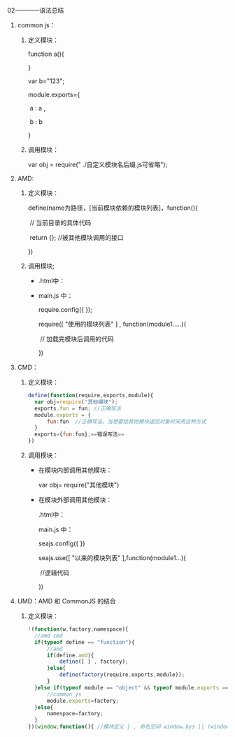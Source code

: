 02————语法总结

1. common js：

   1. 定义模块：

      function a(){

      }

      var b="123";

      module.exports={

      ​	a : a ,

      ​	b : b

      }

   2. 调用模块：

      var obj = require(" ./自定义模块名后缀.js可省略");

2. AMD:

   1. 定义模块：

      define(name为路径，[当前模块依赖的模块列表]，function(){

      ​	// 当前目录的具体代码

      ​	return {}; //被其他模块调用的接口

      })

   2. 调用模块;

      - .html中：

        <script src="require.js" data-main="main.js">
        </script>

      - main.js 中：

        require.config({ });

        require([ "使用的模块列表" ] , function(module1.....){

        ​	// 加载完模块后调用的代码

        })

3. CMD：

   1. 定义模块：

      ```javascript
      define(function(require,exports,module){
      	var obj=require("其他模块");
      	exports.fun = fun; //正确写法
      	module.exports = {
      		fun:fun  //正确写法，当想要给其他模块返回对象时采用这种方式
      	}
      	exports={fun:fun};==错误写法==
      })
      ```

   2. 调用模块：

      - 在模块内部调用其他模块：

        var obj= require("其他模块")

      - 在模块外部调用其他模块：

        .html中：

        <script src="sea.js">
        </script>

        <script src="main.js">

        </script>

        main.js 中：

        seajs.config({ })

        seajs.use([ "以来的模块列表" ],function(module1...){

        ​	//逻辑代码

        })

4. UMD：AMD 和 CommonJS 的结合

   1. 定义模块：

      ```javascript
      !(function(w,factory,namespace){
      	//amd cmd
      	if(typeof define == "function"){
      		//amd
      		if(define.amd){
      			define([ ] , factory);
      		}else{
      			define(factory(require,exports,module));
      		}
      	}else if(typeof module == "object" && typeof module.exports == "object"){
      		//common js
      		module.exports=factory;
      	}else{
      		namespace=factory;
      	}
      })(window,function(){ //模块定义 } , 命名空间 window.bys || (window.bys={}))
      ```

